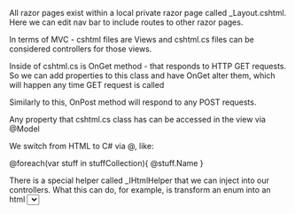 All razor pages exist within a local private razor page called _Layout.cshtml. Here we can edit nav bar to include routes to other razor pages.

In terms of MVC - cshtml files are Views and cshtml.cs files can be considered controllers for those views.

Inside of cshtml.cs is OnGet method - that responds to HTTP GET requests. So we can add properties to this class and have OnGet alter them, which will happen any time GET request is called

Similarly to this, OnPost method will respond to any POST requests.

Any property that cshtml.cs class has can be accessed in the view via @Model


We switch from HTML to C# via @, like: 
<tbody>
	@foreach(var stuff in stuffCollection){
		<tr>
			<td>@stuff.Name</td>
		</tr>
	}
</tbody>


There is a special helper called _IHtmlHelper that we can inject into our controllers. What this can do, for example, is transform an enum into an html <select> option list.